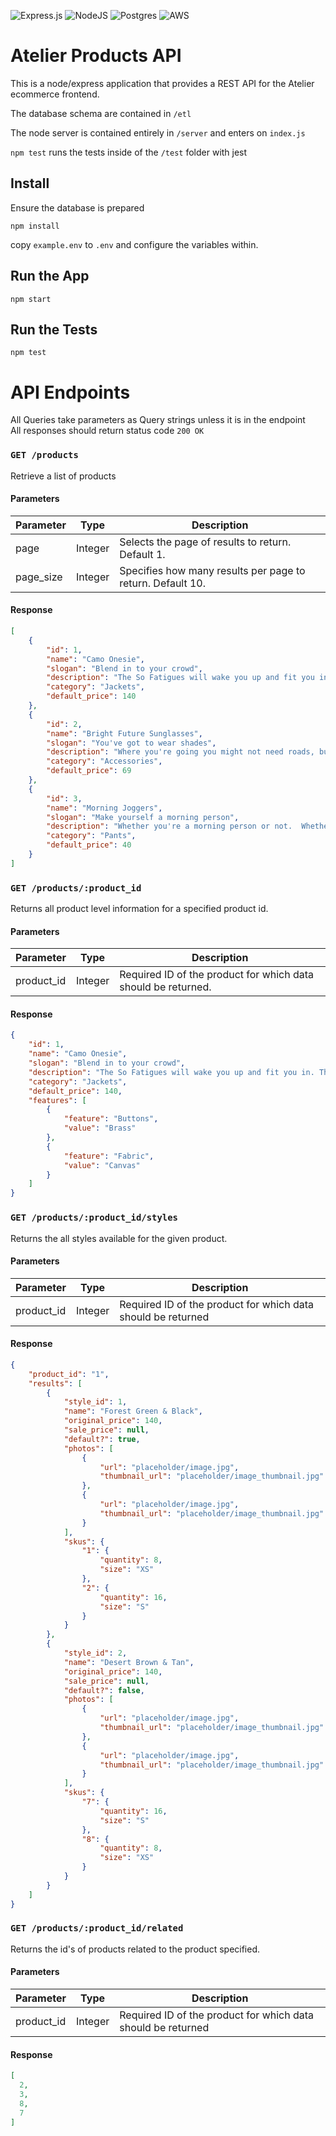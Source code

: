 ![Express.js](https://img.shields.io/badge/express.js-%23404d59.svg?style=for-the-badge&logo=express&logoColor=%2361DAFB) ![NodeJS](https://img.shields.io/badge/node.js-6DA55F?style=for-the-badge&logo=node.js&logoColor=white) ![Postgres](https://img.shields.io/badge/postgres-%23316192.svg?style=for-the-badge&logo=postgresql&logoColor=white) ![AWS](https://img.shields.io/badge/AWS-%23FF9900.svg?style=for-the-badge&logo=amazon-aws&logoColor=white)

# Atelier Products API

This is a node/express application that provides a REST API for the Atelier ecommerce frontend.

The database schema are contained in `/etl`

The node server is contained entirely in `/server` and enters on `index.js`

`npm test` runs the tests inside of the `/test` folder with jest

## Install

Ensure the database is prepared

```
npm install
```

copy `example.env` to `.env` and configure the variables within.

## Run the App

```
npm start
```

## Run the Tests

```
npm test
```

# API Endpoints

All Queries take parameters as Query strings unless it is in the endpoint\
All responses should return status code `200 OK`

### `GET /products`
Retrieve a list of products

#### Parameters
| Parameter | Type    | Description                                               |
|-----------|---------|-----------------------------------------------------------|
| page      | Integer | Selects the page of results to return. Default 1.         |
| page_size | Integer | Specifies how many results per page to return. Default 10.|

#### Response
```json
[
    {
        "id": 1,
        "name": "Camo Onesie",
        "slogan": "Blend in to your crowd",
        "description": "The So Fatigues will wake you up and fit you in. This high energy camo will have you blending in to even the wildest surroundings.",
        "category": "Jackets",
        "default_price": 140
    },
    {
        "id": 2,
        "name": "Bright Future Sunglasses",
        "slogan": "You've got to wear shades",
        "description": "Where you're going you might not need roads, but you definitely need some shades. Give those baby blues a rest and let the future shine bright on these timeless lenses.",
        "category": "Accessories",
        "default_price": 69
    },
    {
        "id": 3,
        "name": "Morning Joggers",
        "slogan": "Make yourself a morning person",
        "description": "Whether you're a morning person or not.  Whether you're gym bound or not.  Everyone looks good in joggers.",
        "category": "Pants",
        "default_price": 40
    }
]
```

### `GET /products/:product_id`
Returns all product level information for a specified product id.

#### Parameters
| Parameter  | Type    | Description                                       |
|------------|---------|---------------------------------------------------|
| product_id | Integer | Required ID of the product for which data should be returned. |

#### Response
```json
{
    "id": 1,
    "name": "Camo Onesie",
    "slogan": "Blend in to your crowd",
    "description": "The So Fatigues will wake you up and fit you in. This high energy camo will have you blending in to even the wildest surroundings.",
    "category": "Jackets",
    "default_price": 140,
    "features": [
        {
            "feature": "Buttons",
            "value": "Brass"
        },
        {
            "feature": "Fabric",
            "value": "Canvas"
        }
    ]
}
```

### `GET /products/:product_id/styles`
Returns the all styles available for the given product.

#### Parameters
| Parameter  | Type    | Description                                       |
|------------|---------|---------------------------------------------------|
| product_id | Integer | Required ID of the product for which data should be returned |

#### Response
```json
{
    "product_id": "1",
    "results": [
        {
            "style_id": 1,
            "name": "Forest Green & Black",
            "original_price": 140,
            "sale_price": null,
            "default?": true,
            "photos": [
                {
                    "url": "placeholder/image.jpg",
                    "thumbnail_url": "placeholder/image_thumbnail.jpg"
                },
                {
                    "url": "placeholder/image.jpg",
                    "thumbnail_url": "placeholder/image_thumbnail.jpg"
                }
            ],
            "skus": {
                "1": {
                    "quantity": 8,
                    "size": "XS"
                },
                "2": {
                    "quantity": 16,
                    "size": "S"
                }
            }
        },
        {
            "style_id": 2,
            "name": "Desert Brown & Tan",
            "original_price": 140,
            "sale_price": null,
            "default?": false,
            "photos": [
                {
                    "url": "placeholder/image.jpg",
                    "thumbnail_url": "placeholder/image_thumbnail.jpg"
                },
                {
                    "url": "placeholder/image.jpg",
                    "thumbnail_url": "placeholder/image_thumbnail.jpg"
                }
            ],
            "skus": {
                "7": {
                    "quantity": 16,
                    "size": "S"
                },
                "8": {
                    "quantity": 8,
                    "size": "XS"
                }
            }
        }
    ]
}
```

### `GET /products/:product_id/related`
Returns the id's of products related to the product specified.

#### Parameters
| Parameter  | Type    | Description                                       |
|------------|---------|---------------------------------------------------|
| product_id | Integer | Required ID of the product for which data should be returned |

#### Response
```json
[
  2,
  3,
  8,
  7
]
```

